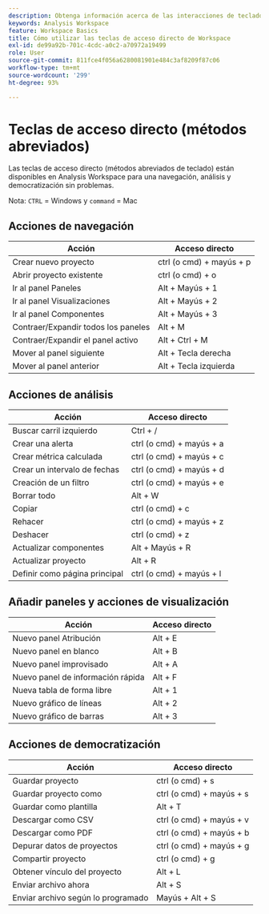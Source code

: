 ```yaml
---
description: Obtenga información acerca de las interacciones de teclado, las teclas de método abreviado y los comportamientos de apuntar y hacer clic disponibles en Analysis Workspace.
keywords: Analysis Workspace
feature: Workspace Basics
title: Cómo utilizar las teclas de acceso directo de Workspace
exl-id: de99a92b-701c-4cdc-a0c2-a70972a19499
role: User
source-git-commit: 811fce4f056a6280081901e484c3af8209f87c06
workflow-type: tm+mt
source-wordcount: '299'
ht-degree: 93%

---
```


# Teclas de acceso directo (métodos abreviados)

Las teclas de acceso directo (métodos abreviados de teclado) están disponibles en Analysis Workspace para una navegación, análisis y democratización sin problemas.

Nota: `CTRL` = Windows y `command` = Mac

## Acciones de navegación

| Acción | Acceso directo |
|---|---|
| Crear nuevo proyecto | ctrl (o cmd) + mayús + p |
| Abrir proyecto existente | ctrl (o cmd) + o |
| Ir al panel Paneles | Alt + Mayús + 1 |
| Ir al panel Visualizaciones | Alt + Mayús + 2 |
| Ir al panel Componentes | Alt + Mayús + 3 |
| Contraer/Expandir todos los paneles | Alt + M |
| Contraer/Expandir el panel activo | Alt + Ctrl + M |
| Mover al panel siguiente | Alt + Tecla derecha |
| Mover al panel anterior | Alt + Tecla izquierda |

## Acciones de análisis

| Acción | Acceso directo |
|---|---|
| Buscar carril izquierdo | Ctrl + / |
| Crear una alerta | ctrl (o cmd) + mayús + a |
| Crear métrica calculada | ctrl (o cmd) + mayús + c |
| Crear un intervalo de fechas | ctrl (o cmd) + mayús + d |
| Creación de un filtro | ctrl (o cmd) + mayús + e |
| Borrar todo | Alt + W |
| Copiar | ctrl (o cmd) + c |
| Rehacer | ctrl (o cmd) + mayús + z |
| Deshacer | ctrl (o cmd) + z |
| Actualizar componentes | Alt + Mayús + R |
| Actualizar proyecto | Alt + R |
| Definir como página principal | ctrl (o cmd) + mayús + l |

## Añadir paneles y acciones de visualización

| Acción | Acceso directo |
|---|---|
| Nuevo panel Atribución | Alt + E |
| Nuevo panel en blanco | Alt + B |
| Nuevo panel improvisado | Alt + A |
| Nuevo panel de información rápida | Alt + F |
| Nueva tabla de forma libre | Alt + 1 |
| Nuevo gráfico de líneas | Alt + 2 |
| Nuevo gráfico de barras | Alt + 3 |

## Acciones de democratización

| Acción | Acceso directo |
|---|---|
| Guardar proyecto | ctrl (o cmd) + s |
| Guardar proyecto como | ctrl (o cmd) + mayús + s |
| Guardar como plantilla | Alt + T |
| Descargar como CSV | ctrl (o cmd) + mayús + v |
| Descargar como PDF | ctrl (o cmd) + mayús + b |
| Depurar datos de proyectos | ctrl (o cmd) + mayús + g |
| Compartir proyecto | ctrl (o cmd) + g |
| Obtener vínculo del proyecto | Alt + L |
| Enviar archivo ahora | Alt + S |
| Enviar archivo según lo programado | Mayús + Alt + S |
